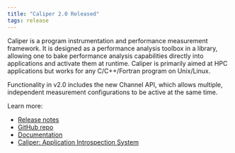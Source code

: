 ```yaml
---
title: "Caliper 2.0 Released"
tags: release
---
```


Caliper is a program instrumentation and performance measurement framework. It is designed as a performance analysis toolbox in a library, allowing one to bake performance analysis capabilities directly into applications and activate them at runtime. Caliper is primarily aimed at HPC applications but works for any C/C++/Fortran program on Unix/Linux.

Functionality in v2.0 includes the new Channel API, which allows multiple, independent measurement configurations to be active at the same time.

Learn more:
- [Release notes](https://github.com/LLNL/Caliper/releases/tag/v2.0.0)
- [GitHub repo](https://github.com/LLNL/Caliper)
- [Documentation](https://llnl.github.io/Caliper/)
- [Caliper: Application Introspection System](https://computing.llnl.gov/projects/caliper)
